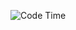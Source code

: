 ![Code Time](https://img.shields.io/endpoint?style=flat&url=https://codetime-api.datreks.com/badge/3010?logoColor=white%26project=%26recentMS=2592000000%26showProject=false)
